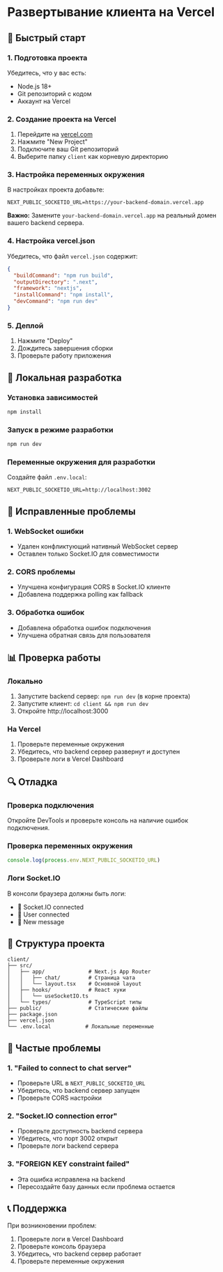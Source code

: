 # Развертывание клиента на Vercel

## 🚀 Быстрый старт

### 1. Подготовка проекта

Убедитесь, что у вас есть:

- Node.js 18+
- Git репозиторий с кодом
- Аккаунт на Vercel

### 2. Создание проекта на Vercel

1. Перейдите на [vercel.com](https://vercel.com)
2. Нажмите "New Project"
3. Подключите ваш Git репозиторий
4. Выберите папку `client` как корневую директорию

### 3. Настройка переменных окружения

В настройках проекта добавьте:

```env
NEXT_PUBLIC_SOCKETIO_URL=https://your-backend-domain.vercel.app
```

**Важно:** Замените `your-backend-domain.vercel.app` на реальный домен вашего backend сервера.

### 4. Настройка vercel.json

Убедитесь, что файл `vercel.json` содержит:

```json
{
  "buildCommand": "npm run build",
  "outputDirectory": ".next",
  "framework": "nextjs",
  "installCommand": "npm install",
  "devCommand": "npm run dev"
}
```

### 5. Деплой

1. Нажмите "Deploy"
2. Дождитесь завершения сборки
3. Проверьте работу приложения

## 🔧 Локальная разработка

### Установка зависимостей

```bash
npm install
```

### Запуск в режиме разработки

```bash
npm run dev
```

### Переменные окружения для разработки

Создайте файл `.env.local`:

```env
NEXT_PUBLIC_SOCKETIO_URL=http://localhost:3002
```

## 🐛 Исправленные проблемы

### 1. WebSocket ошибки

- Удален конфликтующий нативный WebSocket сервер
- Оставлен только Socket.IO для совместимости

### 2. CORS проблемы

- Улучшена конфигурация CORS в Socket.IO клиенте
- Добавлена поддержка polling как fallback

### 3. Обработка ошибок

- Добавлена обработка ошибок подключения
- Улучшена обратная связь для пользователя

## 📊 Проверка работы

### Локально

1. Запустите backend сервер: `npm run dev` (в корне проекта)
2. Запустите клиент: `cd client && npm run dev`
3. Откройте http://localhost:3000

### На Vercel

1. Проверьте переменные окружения
2. Убедитесь, что backend сервер развернут и доступен
3. Проверьте логи в Vercel Dashboard

## 🔍 Отладка

### Проверка подключения

Откройте DevTools и проверьте консоль на наличие ошибок подключения.

### Проверка переменных окружения

```javascript
console.log(process.env.NEXT_PUBLIC_SOCKETIO_URL)
```

### Логи Socket.IO

В консоли браузера должны быть логи:

- 🔗 Socket.IO connected
- 👤 User connected
- 💬 New message

## 📝 Структура проекта

```
client/
├── src/
│   ├── app/              # Next.js App Router
│   │   ├── chat/         # Страница чата
│   │   └── layout.tsx    # Основной layout
│   ├── hooks/            # React хуки
│   │   └── useSocketIO.ts
│   └── types/            # TypeScript типы
├── public/               # Статические файлы
├── package.json
├── vercel.json
└── .env.local           # Локальные переменные
```

## 🚨 Частые проблемы

### 1. "Failed to connect to chat server"

- Проверьте URL в `NEXT_PUBLIC_SOCKETIO_URL`
- Убедитесь, что backend сервер запущен
- Проверьте CORS настройки

### 2. "Socket.IO connection error"

- Проверьте доступность backend сервера
- Убедитесь, что порт 3002 открыт
- Проверьте логи backend сервера

### 3. "FOREIGN KEY constraint failed"

- Эта ошибка исправлена на backend
- Пересоздайте базу данных если проблема остается

## 📞 Поддержка

При возникновении проблем:

1. Проверьте логи в Vercel Dashboard
2. Проверьте консоль браузера
3. Убедитесь, что backend сервер работает
4. Проверьте переменные окружения
